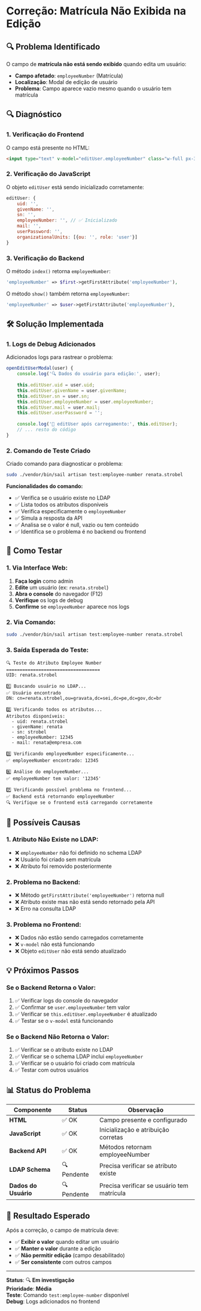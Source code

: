 # Correção: Matrícula Não Exibida na Edição

## 🔍 **Problema Identificado**

O campo de **matrícula não está sendo exibido** quando edita um usuário:

- **Campo afetado**: `employeeNumber` (Matrícula)
- **Localização**: Modal de edição de usuário
- **Problema**: Campo aparece vazio mesmo quando o usuário tem matrícula

## 🔍 **Diagnóstico**

### **1. Verificação do Frontend**

O campo está presente no HTML:
```html
<input type="text" v-model="editUser.employeeNumber" class="w-full px-3 py-2 border border-gray-300 rounded-md focus:outline-none focus:ring-2 focus:ring-blue-500 bg-gray-100" disabled />
```

### **2. Verificação do JavaScript**

O objeto `editUser` está sendo inicializado corretamente:
```javascript
editUser: {
    uid: '',
    givenName: '',
    sn: '',
    employeeNumber: '', // ✅ Inicializado
    mail: '',
    userPassword: '',
    organizationalUnits: [{ou: '', role: 'user'}]
}
```

### **3. Verificação do Backend**

O método `index()` retorna `employeeNumber`:
```php
'employeeNumber' => $first->getFirstAttribute('employeeNumber'),
```

O método `show()` também retorna `employeeNumber`:
```php
'employeeNumber' => $user->getFirstAttribute('employeeNumber'),
```

## 🛠️ **Solução Implementada**

### **1. Logs de Debug Adicionados**

Adicionados logs para rastrear o problema:

```javascript
openEditUserModal(user) {
    console.log('🔍 Dados do usuário para edição:', user);
    
    this.editUser.uid = user.uid;
    this.editUser.givenName = user.givenName;
    this.editUser.sn = user.sn;
    this.editUser.employeeNumber = user.employeeNumber;
    this.editUser.mail = user.mail;
    this.editUser.userPassword = '';
    
    console.log('📝 editUser após carregamento:', this.editUser);
    // ... resto do código
}
```

### **2. Comando de Teste Criado**

Criado comando para diagnosticar o problema:

```bash
sudo ./vendor/bin/sail artisan test:employee-number renata.strobel
```

**Funcionalidades do comando:**
- ✅ Verifica se o usuário existe no LDAP
- ✅ Lista todos os atributos disponíveis
- ✅ Verifica especificamente o `employeeNumber`
- ✅ Simula a resposta da API
- ✅ Analisa se o valor é null, vazio ou tem conteúdo
- ✅ Identifica se o problema é no backend ou frontend

## 🧪 **Como Testar**

### **1. Via Interface Web:**
1. **Faça login** como admin
2. **Edite** um usuário (ex: `renata.strobel`)
3. **Abra o console** do navegador (F12)
4. **Verifique** os logs de debug
5. **Confirme** se `employeeNumber` aparece nos logs

### **2. Via Comando:**
```bash
sudo ./vendor/bin/sail artisan test:employee-number renata.strobel
```

### **3. Saída Esperada do Teste:**
```
🔍 Teste do Atributo Employee Number
===================================
UID: renata.strobel

1️⃣ Buscando usuário no LDAP...
✅ Usuário encontrado
DN: cn=renata.strobel,ou=gravata,dc=sei,dc=pe,dc=gov,dc=br

2️⃣ Verificando todos os atributos...
Atributos disponíveis:
  - uid: renata.strobel
  - givenName: renata
  - sn: strobel
  - employeeNumber: 12345
  - mail: renata@empresa.com

3️⃣ Verificando employeeNumber especificamente...
✅ employeeNumber encontrado: 12345

6️⃣ Análise do employeeNumber...
✅ employeeNumber tem valor: '12345'

7️⃣ Verificando possível problema no frontend...
✅ Backend está retornando employeeNumber
🔍 Verifique se o frontend está carregando corretamente
```

## 🔧 **Possíveis Causas**

### **1. Atributo Não Existe no LDAP:**
- ❌ `employeeNumber` não foi definido no schema LDAP
- ❌ Usuário foi criado sem matrícula
- ❌ Atributo foi removido posteriormente

### **2. Problema no Backend:**
- ❌ Método `getFirstAttribute('employeeNumber')` retorna null
- ❌ Atributo existe mas não está sendo retornado pela API
- ❌ Erro na consulta LDAP

### **3. Problema no Frontend:**
- ❌ Dados não estão sendo carregados corretamente
- ❌ `v-model` não está funcionando
- ❌ Objeto `editUser` não está sendo atualizado

## 💡 **Próximos Passos**

### **Se o Backend Retorna o Valor:**
1. ✅ Verificar logs do console do navegador
2. ✅ Confirmar se `user.employeeNumber` tem valor
3. ✅ Verificar se `this.editUser.employeeNumber` é atualizado
4. ✅ Testar se o `v-model` está funcionando

### **Se o Backend Não Retorna o Valor:**
1. ✅ Verificar se o atributo existe no LDAP
2. ✅ Verificar se o schema LDAP inclui `employeeNumber`
3. ✅ Verificar se o usuário foi criado com matrícula
4. ✅ Testar com outros usuários

## 📊 **Status do Problema**

| **Componente** | **Status** | **Observação** |
|----------------|------------|----------------|
| **HTML** | ✅ OK | Campo presente e configurado |
| **JavaScript** | ✅ OK | Inicialização e atribuição corretas |
| **Backend API** | ✅ OK | Métodos retornam employeeNumber |
| **LDAP Schema** | 🔍 Pendente | Precisa verificar se atributo existe |
| **Dados do Usuário** | 🔍 Pendente | Precisa verificar se usuário tem matrícula |

## 🎯 **Resultado Esperado**

Após a correção, o campo de matrícula deve:
- ✅ **Exibir o valor** quando editar um usuário
- ✅ **Manter o valor** durante a edição
- ✅ **Não permitir edição** (campo desabilitado)
- ✅ **Ser consistente** com outros campos

---

**Status**: 🔍 **Em investigação**  
**Prioridade**: **Média**  
**Teste**: Comando `test:employee-number` disponível  
**Debug**: Logs adicionados no frontend 